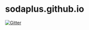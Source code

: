 # sodaplus.github.io

[![Gitter](https://badges.gitter.im/sodaplus/sodaplus.github.io.svg)](https://gitter.im/sodaplus/sodaplus.github.io?utm_source=badge&utm_medium=badge&utm_campaign=pr-badge&utm_content=badge)